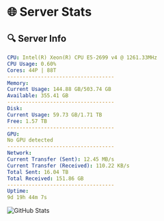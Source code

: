 # 🌐 Server Stats
## 🔍 Server Info
```yaml
CPU: Intel(R) Xeon(R) CPU E5-2699 v4 @ 1261.33MHz
CPU Usage: 0.60%
Cores: 44P | 88T
-----------------------------------
Memory:
Current Usage: 144.88 GB/503.74 GB
Available: 355.41 GB
-----------------------------------
Disk:
Current Usage: 59.73 GB/1.71 TB
Free: 1.57 TB
-----------------------------------
GPU:
No GPU detected
-----------------------------------
Network:
Current Transfer (Sent): 12.45 MB/s
Current Transfer (Received): 110.22 KB/s
Total Sent: 16.04 TB
Total Received: 151.86 GB
-----------------------------------
Uptime:
9d 19h 44m 7s
```
![GitHub Stats](https://img.shields.io/badge/Updated-2025-03-17_17:06:56-blue)
